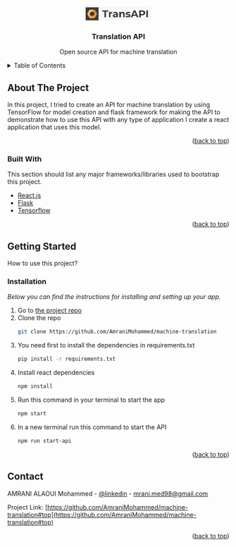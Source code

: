 <div id="top"></div>

<!-- PROJECT LOGO -->
<br />
<div align="center">
  <a href="https://github.com/AmraniMohammed/machine-translation">
    <img src="app_logo.jpg" alt="Logo" width="150">
  </a>

  <h3 align="center">Translation API</h3>

  <p align="center">
    Open source API for machine translation
  </p>
</div>

<!-- TABLE OF CONTENTS -->
<details>
  <summary>Table of Contents</summary>
  <ol>
    <li>
      <a href="#about-the-project">About The Project</a>
      <ul>
        <li><a href="#built-with">Built With</a></li>
      </ul>
    </li>
    <li>
      <a href="#getting-started">Getting Started</a>
      <ul>
        <li><a href="#installation">Installation</a></li>
      </ul>
    </li>
  </ol>
</details>


<!-- ABOUT THE PROJECT -->
## About The Project

In this project, I tried to create an API for machine translation by using TensorFlow for model creation and flask framework for making the API to demonstrate how to use this API with any type of application I create a react application that uses this model.

<p align="right">(<a href="#top">back to top</a>)</p>


### Built With

This section should list any major frameworks/libraries used to bootstrap this project.

* [React.js](https://reactjs.org/)
* [Flask](https://flask.palletsprojects.com/en/2.1.x/)
* [Tensorflow](https://www.tensorflow.org/)

<p align="right">(<a href="#top">back to top</a>)</p>


<!-- GETTING STARTED -->
## Getting Started

How to use this project?

### Installation

_Below you can find the instructions for installing and setting up your app._

1. Go to [the project repo](https://github.com/AmraniMohammed/machine-translation)
2. Clone the repo
   ```sh
   git clone https://github.com/AmraniMohammed/machine-translation
   ```
3. You need first to install the dependencies in requirements.txt
   ```sh
   pip install -r requirements.txt
   ```
4. Install react dependencies
   ```sh
   npm install
   ```
5. Run this command in your terminal to start the app
   ```sh
   npm start
   ```
6. In a new terminal run this command to start the API
   ```sh
   npm run start-api
   ```

<p align="right">(<a href="#top">back to top</a>)</p>


<!-- CONTACT -->
## Contact

AMRANI ALAOUI Mohammed - [@linkedin](https://www.linkedin.com/in/mohammed-amrani-alaoui/) - mrani.med98@gmail.com

Project Link: [https://github.com/AmraniMohammed/machine-translation#top](https://github.com/AmraniMohammed/machine-translation#top)

<p align="right">(<a href="#top">back to top</a>)</p>